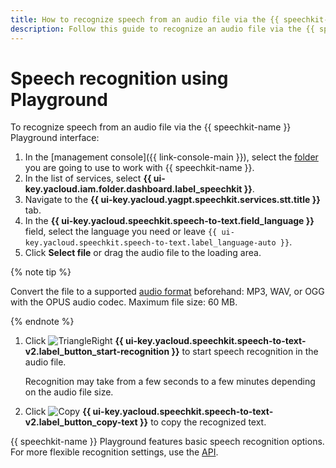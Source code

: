 ```yaml
---
title: How to recognize speech from an audio file via the {{ speechkit-full-name }} Playground interface
description: Follow this guide to recognize an audio file via the {{ speechkit-name }} Playground interface.
---
```


# Speech recognition using Playground

To recognize speech from an audio file via the {{ speechkit-name }} Playground interface:

1. In the [management console]({{ link-console-main }}), select the [folder](../../resource-manager/concepts/resources-hierarchy.md#folder) you are going to use to work with {{ speechkit-name }}.
1. In the list of services, select **{{ ui-key.yacloud.iam.folder.dashboard.label_speechkit }}**.
1. Navigate to the **{{ ui-key.yacloud.yagpt.speechkit.services.stt.title }}** tab.
1. In the **{{ ui-key.yacloud.speechkit.speech-to-text.field_language }}** field, select the language you need or leave `{{ ui-key.yacloud.speechkit.speech-to-text.label_language-auto }}`.
1. Click **Select file** or drag the audio file to the loading area.

{% note tip %}

Convert the file to a supported [audio format](../formats.md) beforehand: MP3, WAV, or OGG with the OPUS audio codec. Maximum file size: 60 MB.

{% endnote %}

1. Click ![TriangleRight](../../_assets/console-icons/triangle-right.svg) **{{ ui-key.yacloud.speechkit.speech-to-text-v2.label_button_start-recognition }}** to start speech recognition in the audio file.

   Recognition may take from a few seconds to a few minutes depending on the audio file size.

1. Click ![Copy](../../_assets/console-icons/copy.svg) **{{ ui-key.yacloud.speechkit.speech-to-text-v2.label_button_copy-text }}** to copy the recognized text.

{{ speechkit-name }} Playground features basic speech recognition options. For more flexible recognition settings, use the [API](../stt/index.md).